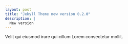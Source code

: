 ```yaml
---
layout: post
title: "Jekyll Theme new version 0.2.0"
description: |
  New version
---
```



Velit qui eiusmod irure qui cillum Lorem consectetur mollit.
